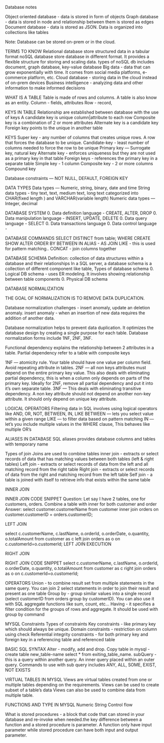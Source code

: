 Database notes

Object oriented database - data is stored in form of objects
Graph database - data is stored in node and relationship between them is stored as edges
Document database - data is stored as JSON. Data is organized into collections like tables

Note: Database can be stored on-prem or in the cloud.

TERMS TO KNOW
Relational database store structured data in a tabular format
noSQL database store database in different format. It provides a flexible structure for storing and scaling data.
types of noSQL db includes document, graph database, key-value database
Big data - data that can grow exponentially with time. It comes from social media platforms, e-commerce platform, etc.
Cloud database - storing data in the cloud instead of on-prem devices
Business intelligence - analyzing data and other information to make informed decisions

WHAT IS A TABLE
Table is made of rows and columns. A table is also know as an entity.
Column - fields, attributes
Row - record,

KEYS IN TABLE
Relationship are established between database with the use of keys
A candidate key is unique column|attribute to each row
Composite key is a combination of 2 or more attributes
Alternate key is a candidate key
Foreign key points to the unique in another table

KEYS
Super key - any number of columns that creates unique rows. A row that forces the database to be unique.
Candidate-key - least number of columns needed to force the row to be unique
Primary key — Surrogate key, natural key
Alternate key - enforces uniqueness but they are not used as a primary key in that table
Foreign keys - references the primary key in a separate table
Simple key - 1 column
Composite key - 2 or more columns
Compound key

Database constraints — NOT NULL, DEFAULT, FOREIGN KEY

DATA TYPES
Data types — Numeric, string, binary, date and time
String data types - tiny text, text, medium text, long text categorized into CHAR(fixed length ) and VARCHAR(variable length)
Numeric data types — Integer, decimal

DATABASE SYSTEM 0. Data definition language - CREATE, ALTER, DROP 0. Data manipulation language - INSERT, UPDATE, DELETE 0. Data query language - SELECT 0. Data transactions language 0. Data control language -

DATABASE COMMANDS
SELECT DISTINCT from table;
WHERE
CREATE
SHOW
ALTER
ORDER BY
BETWEEN
IN
ALIAS - AS
JOIN
LIKE - this is used for pattern matching..
CONCAT - join columns together

DATABASE SCHEMA
Definition: collection of data structures within a database and their relationships
In a SQL server, a database schema is a collection of different component like table,
Types of database schema 0. Logical DB schema - uses ER modeling. It involves showing relationship between table components 0. Physical DB schema

DATABASE NORMALIZATION

THE GOAL OF NORMALIZATION IS TO REMOVE DATA DUPLICATION.

Database normalization challenges -
insert anomaly, update an deletion anomaly.
insert anomaly - when an insertion of new data requires the addition of another data.

Database normalization helps to prevent data duplication. It optimizes the database design by creating a single purpose for each table.
Database normalization forms include 1NF, 2NF, 3NF.

Functional dependency explains the relationship between 2 attributes in a table.
Partial dependency refer to a table with composite keys

1NF — atomicity rule. Your table should have one value per column field. Avoid repeating attribute in tables.
2NF — all non keys attributes must depend on the entire primary key value. This also deals with eliminating partial dependency,
this is when a column only depends on parts of the primary key.
Ideally for 2NF, remove all partial dependency and put it into it’s own separate table.
3NF — This deals with eliminating transitive dependency. A non key attribute should not depend on another non-key attribute. It should only depend on unique key attribute.

LOGICAL OPERATORS
Filtering data in SQL involves using logical operators like AND, OR, NOT, BETWEEN, IN, LIKE
BETWEEN — lets you select value within a given range
LIKE — to filter data based on pattern matching
IN — let’s you include multiple values in the WHERE clause, This behaves like multiple OR’s

ALIASES IN DATABASE
SQL aliases provides database columns and tables with temporary name

Types of join
Joins are used to combine tables
inner join - extracts or select records of data that has matching values between both tables (left & right tables)
Left join - extracts or select records of data from the left and all matching record from the right table
Right join - extracts or select records of data from the right and matching record from the left table
Self join - a table is joined with itself to retrieve info that exists within the same table

INNER JOIN

INNER JOIN CODE SNIPPET
Question: Let say I have 2 tables, one for customers, orders. Combine a table with inner for both customer and order
Answer: select customer.customerName from customer inner join orders on customer.customerID = orders.customerID;

LEFT JOIN

select c.customerName, c.lastName, o.orderId, o.orderDate, o.quantity, o.totalAmount from customer as c left join orders as o on c.customerId=o.customerId;
LEFT JOIN EXECUTION

RIGHT JOIN

RIGHT JOIN CODE SNIPPET
select c.customerName, c.lastName, o.orderId, o.orderDate, o.quantity, o.totalAmount from customer as c right join orders as o on c.customerId=o.customerId;

OPERATORS
Union - to combine result set from multiple statements in the same query. You can join 2 select statements in order to join their result and present as one table
Group by - group similar values into a single record (select customerID from orders group by customerID). You can also use it with SQL aggregate functions like sum, count, etc…
Having - it specifies a filter condition for the groups of rows and aggregate. It should be used with group by command

MYSQL Constraints
Types of constraints
Key constraints - like primary key which should always be unique.
Domain constraints - restriction on column using check
Referential integrity constraints - for both primary key and foreign key in a referencing table and referenced table

BASIC SQL SYNTAX
Alter - modify, add and drop.
Copy table in mysql - create table new_table-name select \* from exiting_table_name.
subQuery - this is a query within another query. An inner query placed within an outer query.
Commands to use with sub query includes ANY, ALL, SOME, EXIST, NOT EXISTS

VIRTUAL TABLES IN MYSQL
Views are virtual tables created from one or multiple tables depending on the requirements.
Views can be used to create subset of a table’s data
Views can also be used to combine data from multiple table.

FUNCTIONS AND TYPE IN MYSQL
Numeric
String
Control flow

What is stored procedures - a block that code that can stored in your database and re-invoke when needed.the key difference between a function and a stored procedure is parameter. A function only have input parameter while stored procedure can have both input and output parameter.
